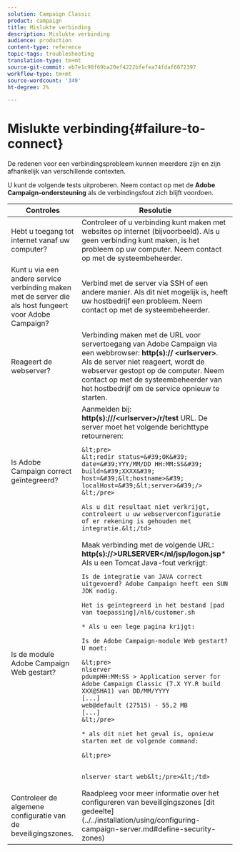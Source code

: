 ```yaml
---
solution: Campaign Classic
product: campaign
title: Mislukte verbinding
description: Mislukte verbinding
audience: production
content-type: reference
topic-tags: troubleshooting
translation-type: tm+mt
source-git-commit: eb7e1c98f69ba20ef4222bfefea74fdaf6072397
workflow-type: tm+mt
source-wordcount: '349'
ht-degree: 2%

---
```



# Mislukte verbinding{#failure-to-connect}

De redenen voor een verbindingsprobleem kunnen meerdere zijn en zijn afhankelijk van verschillende contexten.

U kunt de volgende tests uitproberen. Neem contact op met de **Adobe Campaign-ondersteuning** als de verbindingsfout zich blijft voordoen.



<table> 
 <thead> 
  <tr> 
   <th>Controles<br /> </th> 
   <th>Resolutie<br /> </th> 
  </tr> 
 </thead> 
 <tbody> 
  <tr> 
   <td>Hebt u toegang tot internet vanaf uw computer?</td> 
   <td>Controleer of u verbinding kunt maken met websites op internet (bijvoorbeeld). Als u geen verbinding kunt maken, is het probleem op uw computer. Neem contact op met de systeembeheerder.</td>
  </tr>
  <tr> 
   <td>Kunt u via een andere service verbinding maken met de server die als host fungeert voor Adobe Campaign?</td> 
   <td>Verbind met de server via SSH of een andere manier. Als dit niet mogelijk is, heeft uw hostbedrijf een probleem. Neem contact op met de systeembeheerder.</td>
  </tr>
  <tr> 
   <td>Reageert de webserver?</td> 
   <td>Verbinding maken met de URL voor servertoegang van Adobe Campaign via een webbrowser: <b>http(s):// &lt;urlserver&gt;</b>. Als de server niet reageert, wordt de webserver gestopt op de computer. Neem contact op met de systeembeheerder van het hostbedrijf om de service opnieuw te starten.</td>
  </tr>
  <tr> 
   <td>Is Adobe Campaign correct geïntegreerd?</td> 
   <td>Aanmelden bij: <b>http(s):///&lt;urlserver&gt;/r/test</b> URL. De server moet het volgende berichttype retourneren:

    &lt;pre>
    &lt;redir status=&#39;OK&#39; date=&#39;YYY/MM/DD HH:MM:SS&#39; build=&#39;XXXX&#39; host=&#39;&lt;hostname>&#39; localHost=&#39;&lt;server>&#39;/>
    &lt;/pre>
    
    Als u dit resultaat niet verkrijgt, controleert u uw webserverconfiguratie of er rekening is gehouden met integratie.&lt;/td>
</tr>
  <tr> 
   <td>Is de module Adobe Campaign Web gestart?</td> 
   <td>
   Maak verbinding met de volgende URL: <b>http(s)://&gt;URLSERVER&lt;/nl/jsp/logon.jsp</b>* Als u een Tomcat Java-fout verkrijgt:

    Is de integratie van JAVA correct uitgevoerd? Adobe Campaign heeft een SUN JDK nodig.
    
    Het is geïntegreerd in het bestand [pad van toepassing]/nl6/customer.sh
    
    * Als u een lege pagina krijgt:
    
    Is de Adobe Campaign-module Web gestart? U moet:
    
    &lt;pre>
    nlserver
    pdumpHH:MM:SS > Application server for Adobe Campaign Classic (7.X YY.R build XXX@SHA1) van DD/MM/YYYY
    [...]
    web@default (27515) - 55,2 MB
    [...]
    &lt;/pre>
    
    * als dit niet het geval is, opnieuw starten met de volgende command:
    
    &lt;pre>
    
    
    nlserver start web&lt;/pre>&lt;/td>
</tr>
  <tr>
  	<td>Controleer de algemene configuratie van de beveiligingszones.</td>
  	<td>Raadpleeg voor meer informatie over het configureren van beveiligingszones [dit gedeelte] (../../installation/using/configuring-campaign-server.md#define-security-zones)</td>
  </tr>
 </tbody> 
</table>
